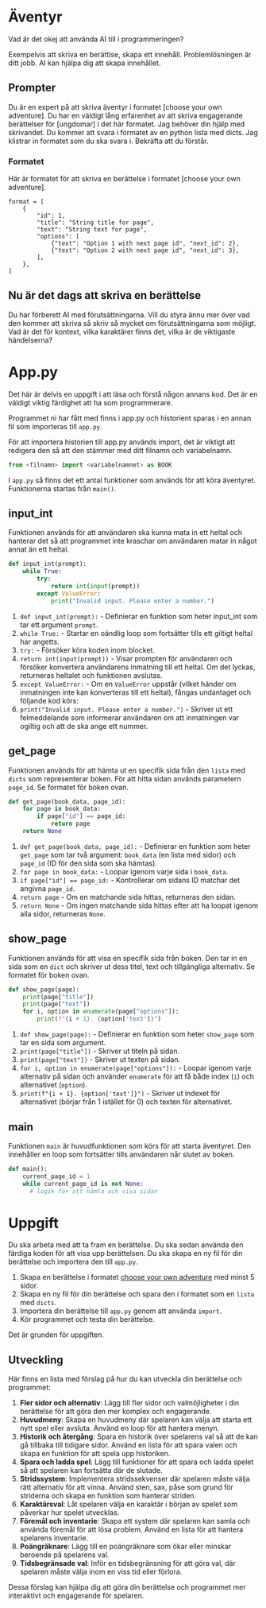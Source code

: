 # Äventyr

Vad är det okej att använda AI till i programmeringen?

Exempelvis att skriva en berättlse, skapa ett innehåll. Problemlösningen är ditt jobb. AI kan hjälpa dig att skapa innehållet.

## Prompter

Du är en expert på att skriva äventyr i formatet [choose your own adventure]. Du har en väldigt lång erfarenhet av att skriva engagerande berättelser för [ungdomar] i det här formatet. 
Jag behöver din hjälp med skrivandet. Du kommer att svara i formatet av en python lista med dicts.
Jag klistrar in formatet som du ska svara i. Bekräfta att du förstår.

### Formatet 

Här är formatet för att skriva en berättelse i formatet [choose your own adventure]. 

```
format = [
    {
        "id": 1,
        "title": "String title for page",
        "text": "String text for page",
        "options": [
            {"text": "Option 1 with next page id", "next_id": 2},
            {"text": "Option 2 with next page id", "next_id": 3},
        ],
    },
]
```

## Nu är det dags att skriva en berättelse

Du har förberett AI med förutsättningarna. Vill du styra ännu mer över vad den kommer att skriva så skriv så mycket om förutsättningarna som möjligt. Vad är det för kontext, vilka karaktärer finns det, vilka är de viktigaste händelserna?

# App.py

Det här är delvis en uppgift i att läsa och förstå någon annans kod. Det är en väldigt viktig färdighet att ha som programmerare.

Programmet ni har fått med finns i app.py och historient sparas i en annan fil som importeras till `app.py`.

För att importera historien till app.py används import, det är viktigt att redigera den så att den stämmer med ditt filnamn och variabelnamn.

```python
from <filnamn> import <variabelnamnet> as BOOK
```

I `app.py` så finns det ett antal funktioner som används för att köra äventyret. Funktionerna startas från `main()`.

## input_int

Funktionen används för att användaren ska kunna mata in ett heltal och hanterar det så att programmet inte kraschar om användaren matar in något annat än ett heltal.

```python
def input_int(prompt):
    while True:
        try:
            return int(input(prompt))
        except ValueError:
            print("Invalid input. Please enter a number.")
```

1. `def input_int(prompt):` - Definierar en funktion som heter input_int som tar ett argument `prompt`.
2. `while True:` - Startar en oändlig loop som fortsätter tills ett giltigt heltal har angetts.
3. `try:` - Försöker köra koden inom blocket.
4. `return int(input(prompt))` - Visar prompten för användaren och försöker konvertera användarens inmatning till ett heltal. Om det lyckas, returneras heltalet och funktionen avslutas.
5. `except ValueError:` - Om en `ValueError` uppstår (vilket händer om inmatningen inte kan konverteras till ett heltal), fångas undantaget och följande kod körs:
6. `print("Invalid input. Please enter a number.")` - Skriver ut ett felmeddelande som informerar användaren om att inmatningen var ogiltig och att de ska ange ett nummer.

## get_page

Funktionen används för att hämta ut en specifik sida från den `lista` med `dicts` som representerar boken. För att hitta sidan används parametern `page_id`. Se formatet för boken ovan.

```python
def get_page(book_data, page_id):
    for page in book_data:
        if page["id"] == page_id:
            return page
    return None
```

1. `def get_page(book_data, page_id):` - Definierar en funktion som heter `get_page` som tar två argument: `book_data` (en lista med sidor) och `page_id` (ID för den sida som ska hämtas).
2. `for page in book_data:` - Loopar igenom varje sida i `book_data`.
3. `if page["id"] == page_id:` - Kontrollerar om sidans ID matchar det angivna `page_id`.
4. `return page` - Om en matchande sida hittas, returneras den sidan.
5. `return None` - Om ingen matchande sida hittas efter att ha loopat igenom alla sidor, returneras `None`.

## show_page

Funktionen används för att visa en specifik sida från boken. Den tar in en sida som en `dict` och skriver ut dess titel, text och tillgängliga alternativ. Se formatet för boken ovan.

```python
def show_page(page):
    print(page["title"])
    print(page["text"])
    for i, option in enumerate(page["options"]):
        print(f"{i + 1}. {option['text']}")
```

1. `def show_page(page):` - Definierar en funktion som heter `show_page` som tar en sida som argument.
2. `print(page["title"])` - Skriver ut titeln på sidan.
3. `print(page["text"])` - Skriver ut texten på sidan.
4. `for i, option in enumerate(page["options"]):` - Loopar igenom varje alternativ på sidan och använder `enumerate` för att få både index (`i`) och alternativet (`option`).
5. `print(f"{i + 1}. {option['text']}")` - Skriver ut indexet för alternativet (börjar från 1 istället för 0) och texten för alternativet.

## main

Funktionen `main` är huvudfunktionen som körs för att starta äventyret. Den innehåller en loop som fortsätter tills användaren når slutet av boken.

```python
def main():
    current_page_id = 1
    while current_page_id is not None:
      # logik för att hämta och visa sidan
```

# Uppgift

Du ska arbeta med att ta fram en berättelse. Du ska sedan använda den färdiga koden för att visa upp berättelsen. Du ska skapa en ny fil för din berättelse och importera den till `app.py`.

1. Skapa en berättelse i formatet [choose your own adventure](https://en.wikipedia.org/wiki/Choose_Your_Own_Adventure) med minst 5 sidor.
2. Skapa en ny fil för din berättelse och spara den i formatet som en `lista` med `dicts`.
3. Importera din berättelse till `app.py` genom att använda `import`.
4. Kör programmet och testa din berättelse.

Det är grunden för uppgiften. 

## Utveckling
Här finns en lista med förslag på hur du kan utveckla din berättelse och programmet:

1. **Fler sidor och alternativ**: Lägg till fler sidor och valmöjligheter i din berättelse för att göra den mer komplex och engagerande.
2. **Huvudmeny**: Skapa en huvudmeny där spelaren kan välja att starta ett nytt spel eller avsluta. Använd en loop för att hantera menyn.
3. **Historik och återgång**: Spara en historik över spelarens val så att de kan gå tillbaka till tidigare sidor. Använd en lista för att spara valen och skapa en funktion för att spela upp historiken.
4. **Spara och ladda spel**: Lägg till funktioner för att spara och ladda spelet så att spelaren kan fortsätta där de slutade.
5. **Stridssystem**: Implementera stridssekvenser där spelaren måste välja rätt alternativ för att vinna. Använd sten, sax, påse som grund för striderna och skapa en funktion som hanterar striden.
6. **Karaktärsval**: Låt spelaren välja en karaktär i början av spelet som påverkar hur spelet utvecklas.
7. **Föremål och inventarie**: Skapa ett system där spelaren kan samla och använda föremål för att lösa problem. Använd en lista för att hantera spelarens inventarie.
8. **Poängräknare**: Lägg till en poängräknare som ökar eller minskar beroende på spelarens val.
9. **Tidsbegränsade val**: Inför en tidsbegränsning för att göra val, där spelaren måste välja inom en viss tid eller förlora.

Dessa förslag kan hjälpa dig att göra din berättelse och programmet mer interaktivt och engagerande för spelaren.
